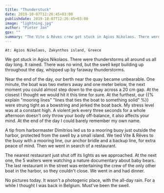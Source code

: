 ```yaml
---
title: "Thunderstuck"
date: 2019-10-07T12:26:45+03:00
publishdate: 2019-10-07T12:26:45+03:00
image: "lightning.jpg"
author: "Pieter Jan"
gpx: ""
summary: "The Vite & Rêves crew got stuck in Agios Nikolaos. There were thunderstorms all around us all day long. It rained. The berth became untenable due te the heavy swell."
---
```


`At: Agios Nikolaos, Zakynthos island, Greece`

We got stuck in Agios Nikolaos. There were thunderstorms all around us all day long. It rained. There was no wind, but the swell kept building up throughout the day, whipped up by faraway thunderstorms.

Near the end of the day, our berth near the quay became unbearable. One minute, the boat was two meters away and one meter below, the next moment you could almost step down to the quay across a 20 cm gap. At the closest I thought we would hit it this time for sure. At the furthest, our {{% explain "mooring lines" "lines that ties the boat to something solid" %}} were strung tight as a bowstring and jerked the boat back. My stress level was at a constant high. A violent jerk every three seconds for a whole afternoon doesn't only throw your body off-balance, it also affects your mind. At the end of the day I could barely remember my own name.

A tip from harbormaster Dimitrios led us to a mooring buoy just outside the harbor, protected from the swell by a small island. We tied Vite & Rêves to the buoy with a mooring line, our anchor bridle and a backup line, for extra peace of mind. Then we went in search of a restaurant.

The nearest restaurant just shut off its lights as we approached. At the next one, the 5 waiters were watching a nature documentary about baby bears. The last restaurant in the street was entertaining the crew of the only other boat in the harbor, so they couldn't close. We went in and had dinner.

No pictures today. It wasn't a photogenic place, with the all-day rain. For a while I thought I was back in Belgium. Must've been the swell.

